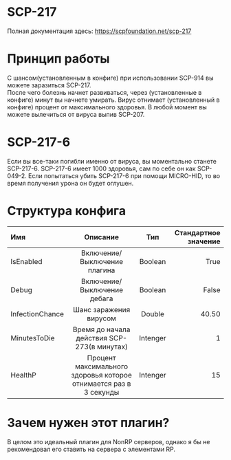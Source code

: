 # SCP-217
Полная документация здесь: https://scpfoundation.net/scp-217
# Принцип работы
С шансом(установленным в конфиге) при использовании SCP-914 вы можете заразиться SCP-217.  
После чего болезнь начнет развиваться, через (установленные в конфиге) минут вы начнете умирать.
Вирус отнимает (установленный в конфиге) процент от максимального здоровья.
В любой момент вы можете вылечиться от вируса выпив SCP-207.
# SCP-217-6
Если вы все-таки погибли именно от вируса, вы моментально станете SCP-217-6.
SCP-217-6 имеет 1000 здоровья, сам по себе он как SCP-049-2.
Если попытаться убить SCP-217-6 при помощи MICRO-HID, то во время получения урона он будет оглушен.
# Структура конфига
| Имя  | Описание  | Тип | Стандартное значение 
|:-------------   |:---------------:|:-------------:| -------------:
| IsEnabled       |  Включение/Выключение плагина   | Boolean       | True
| Debug           |  Включение/Выключение дебага     | Boolean       | False
| InfectionChance |  Шанс заражения вирусом         | Double        | 40.50
| MinutesToDie    |  Время до начала действия SCP-273(в минутах) | Intenger | 1
| HealthP         |  Процент максимального здоровья которое отнимается раз в 3 секунды | Intenger | 15
# Зачем нужен этот плагин?
В целом это идеальный плагин для NonRP серверов, однако я бы не рекомендовал его ставить на сервера с элементами RP.
